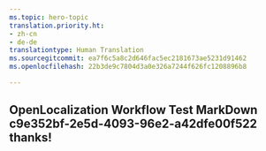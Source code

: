 ```yaml
---
ms.topic: hero-topic
translation.priority.ht:
- zh-cn
- de-de
translationtype: Human Translation
ms.sourcegitcommit: ea7f6c5a8c2d646fac5ec2181673ae5231d91462
ms.openlocfilehash: 22b3de9c7804d3a0e326a7244f626fc1208896b8

---
```

## OpenLocalization Workflow Test MarkDown c9e352bf-2e5d-4093-96e2-a42dfe00f522 thanks!



<!--HONumber=Jul16_HO4-->


